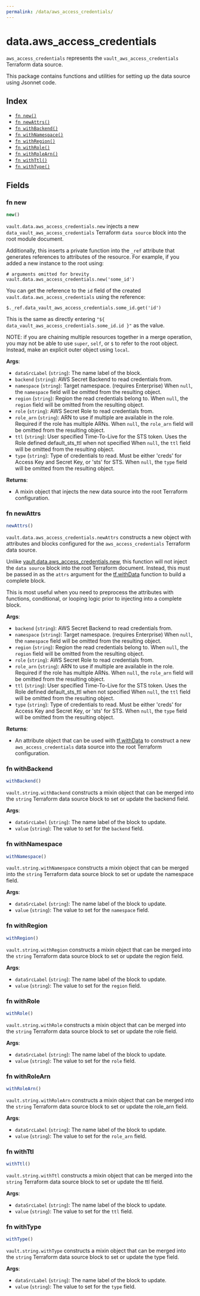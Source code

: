 ```yaml
---
permalink: /data/aws_access_credentials/
---
```


# data.aws_access_credentials

`aws_access_credentials` represents the `vault_aws_access_credentials` Terraform data source.



This package contains functions and utilities for setting up the data source using Jsonnet code.


## Index

* [`fn new()`](#fn-new)
* [`fn newAttrs()`](#fn-newattrs)
* [`fn withBackend()`](#fn-withbackend)
* [`fn withNamespace()`](#fn-withnamespace)
* [`fn withRegion()`](#fn-withregion)
* [`fn withRole()`](#fn-withrole)
* [`fn withRoleArn()`](#fn-withrolearn)
* [`fn withTtl()`](#fn-withttl)
* [`fn withType()`](#fn-withtype)

## Fields

### fn new

```ts
new()
```


`vault.data.aws_access_credentials.new` injects a new `data_vault_aws_access_credentials` Terraform `data source`
block into the root module document.

Additionally, this inserts a private function into the `_ref` attribute that generates references to attributes of the
resource. For example, if you added a new instance to the root using:

    # arguments omitted for brevity
    vault.data.aws_access_credentials.new('some_id')

You can get the reference to the `id` field of the created `vault.data.aws_access_credentials` using the reference:

    $._ref.data_vault_aws_access_credentials.some_id.get('id')

This is the same as directly entering `"${ data_vault_aws_access_credentials.some_id.id }"` as the value.

NOTE: if you are chaining multiple resources together in a merge operation, you may not be able to use `super`, `self`,
or `$` to refer to the root object. Instead, make an explicit outer object using `local`.

**Args**:
  - `dataSrcLabel` (`string`): The name label of the block.
  - `backend` (`string`): AWS Secret Backend to read credentials from.
  - `namespace` (`string`): Target namespace. (requires Enterprise) When `null`, the `namespace` field will be omitted from the resulting object.
  - `region` (`string`): Region the read credentials belong to. When `null`, the `region` field will be omitted from the resulting object.
  - `role` (`string`): AWS Secret Role to read credentials from.
  - `role_arn` (`string`): ARN to use if multiple are available in the role. Required if the role has multiple ARNs. When `null`, the `role_arn` field will be omitted from the resulting object.
  - `ttl` (`string`): User specified Time-To-Live for the STS token. Uses the Role defined default_sts_ttl when not specified When `null`, the `ttl` field will be omitted from the resulting object.
  - `type` (`string`): Type of credentials to read. Must be either &#39;creds&#39; for Access Key and Secret Key, or &#39;sts&#39; for STS. When `null`, the `type` field will be omitted from the resulting object.

**Returns**:
- A mixin object that injects the new data source into the root Terraform configuration.


### fn newAttrs

```ts
newAttrs()
```


`vault.data.aws_access_credentials.newAttrs` constructs a new object with attributes and blocks configured for the `aws_access_credentials`
Terraform data source.

Unlike [vault.data.aws_access_credentials.new](#fn-new), this function will not inject the `data source`
block into the root Terraform document. Instead, this must be passed in as the `attrs` argument for the
[tf.withData](https://github.com/tf-libsonnet/core/tree/main/docs#fn-withdata) function to build a complete block.

This is most useful when you need to preprocess the attributes with functions, conditional, or looping logic prior to
injecting into a complete block.

**Args**:
  - `backend` (`string`): AWS Secret Backend to read credentials from.
  - `namespace` (`string`): Target namespace. (requires Enterprise) When `null`, the `namespace` field will be omitted from the resulting object.
  - `region` (`string`): Region the read credentials belong to. When `null`, the `region` field will be omitted from the resulting object.
  - `role` (`string`): AWS Secret Role to read credentials from.
  - `role_arn` (`string`): ARN to use if multiple are available in the role. Required if the role has multiple ARNs. When `null`, the `role_arn` field will be omitted from the resulting object.
  - `ttl` (`string`): User specified Time-To-Live for the STS token. Uses the Role defined default_sts_ttl when not specified When `null`, the `ttl` field will be omitted from the resulting object.
  - `type` (`string`): Type of credentials to read. Must be either &#39;creds&#39; for Access Key and Secret Key, or &#39;sts&#39; for STS. When `null`, the `type` field will be omitted from the resulting object.

**Returns**:
  - An attribute object that can be used with [tf.withData](https://github.com/tf-libsonnet/core/tree/main/docs#fn-withdata) to construct a new `aws_access_credentials` data source into the root Terraform configuration.


### fn withBackend

```ts
withBackend()
```

`vault.string.withBackend` constructs a mixin object that can be merged into the `string`
Terraform data source block to set or update the backend field.



**Args**:
  - `dataSrcLabel` (`string`): The name label of the block to update.
  - `value` (`string`): The value to set for the `backend` field.


### fn withNamespace

```ts
withNamespace()
```

`vault.string.withNamespace` constructs a mixin object that can be merged into the `string`
Terraform data source block to set or update the namespace field.



**Args**:
  - `dataSrcLabel` (`string`): The name label of the block to update.
  - `value` (`string`): The value to set for the `namespace` field.


### fn withRegion

```ts
withRegion()
```

`vault.string.withRegion` constructs a mixin object that can be merged into the `string`
Terraform data source block to set or update the region field.



**Args**:
  - `dataSrcLabel` (`string`): The name label of the block to update.
  - `value` (`string`): The value to set for the `region` field.


### fn withRole

```ts
withRole()
```

`vault.string.withRole` constructs a mixin object that can be merged into the `string`
Terraform data source block to set or update the role field.



**Args**:
  - `dataSrcLabel` (`string`): The name label of the block to update.
  - `value` (`string`): The value to set for the `role` field.


### fn withRoleArn

```ts
withRoleArn()
```

`vault.string.withRoleArn` constructs a mixin object that can be merged into the `string`
Terraform data source block to set or update the role_arn field.



**Args**:
  - `dataSrcLabel` (`string`): The name label of the block to update.
  - `value` (`string`): The value to set for the `role_arn` field.


### fn withTtl

```ts
withTtl()
```

`vault.string.withTtl` constructs a mixin object that can be merged into the `string`
Terraform data source block to set or update the ttl field.



**Args**:
  - `dataSrcLabel` (`string`): The name label of the block to update.
  - `value` (`string`): The value to set for the `ttl` field.


### fn withType

```ts
withType()
```

`vault.string.withType` constructs a mixin object that can be merged into the `string`
Terraform data source block to set or update the type field.



**Args**:
  - `dataSrcLabel` (`string`): The name label of the block to update.
  - `value` (`string`): The value to set for the `type` field.

